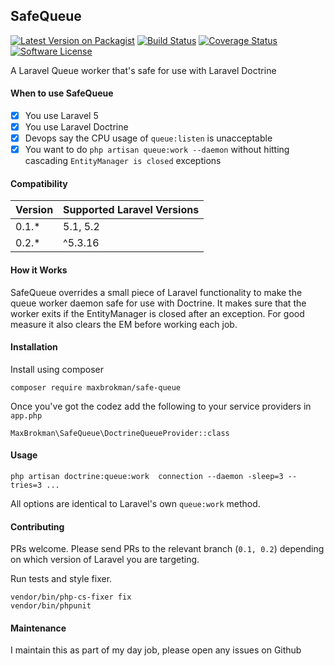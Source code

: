## SafeQueue

[![Latest Version on Packagist](https://img.shields.io/packagist/v/maxbrokman/safe-queue.svg)](https://packagist.org/packages/maxbrokman/safe-queue)
[![Build Status](https://travis-ci.org/maxbrokman/SafeQueue.svg?branch=0.2)](https://travis-ci.org/maxbrokman/SafeQueue)
[![Coverage Status](https://coveralls.io/repos/github/maxbrokman/SafeQueue/badge.svg?branch=0.2)](https://coveralls.io/github/maxbrokman/SafeQueue?branch=0.2)
[![Software License](https://img.shields.io/badge/license-MIT-brightgreen.svg)](LICENSE)

A Laravel Queue worker that's safe for use with Laravel Doctrine

#### When to use SafeQueue

- [x] You use Laravel 5
- [x] You use Laravel Doctrine
- [x] Devops say the CPU usage of `queue:listen` is unacceptable
- [x] You want to do `php artisan queue:work --daemon` without hitting cascading `EntityManager is closed` exceptions

#### Compatibility

Version | Supported Laravel Versions 
------- | -------------------------- 
0.1.* | 5.1, 5.2 
0.2.* | ^5.3.16 

#### How it Works

SafeQueue overrides a small piece of Laravel functionality to make the queue worker daemon safe for use with Doctrine.
It makes sure that the worker exits if the EntityManager is closed after an exception. For good measure it also clears the EM
before working each job.

#### Installation

Install using composer

```
composer require maxbrokman/safe-queue
```

Once you've got the codez add the following to your service providers in `app.php`

```
MaxBrokman\SafeQueue\DoctrineQueueProvider::class
```

#### Usage

```
php artisan doctrine:queue:work  connection --daemon -sleep=3 --tries=3 ...
```

All options are identical to Laravel's own `queue:work` method.

#### Contributing

PRs welcome. Please send PRs to the relevant branch (`0.1, 0.2`) depending on which version of Laravel you are targeting.

Run tests and style fixer.

```
vendor/bin/php-cs-fixer fix
vendor/bin/phpunit
```

#### Maintenance

I maintain this as part of my day job, please open any issues on Github
